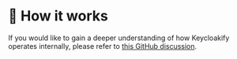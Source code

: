 # 🤔 How it works

If you would like to gain a deeper understanding of how Keycloakify operates internally, please refer to [this GitHub discussion](https://github.com/keycloakify/keycloakify/discussions/346).
